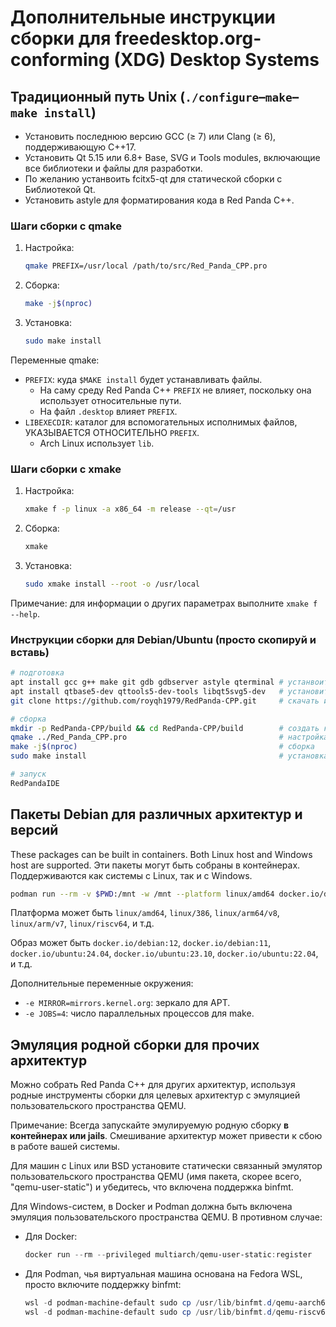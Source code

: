 # Дополнительные инструкции сборки для freedesktop.org-conforming (XDG) Desktop Systems

## Традиционный путь Unix (`./configure`–`make`–`make install`)

- Установить последнюю версию GCC (≥ 7) или Clang (≥ 6), поддерживающую C++17.
- Установить Qt 5.15 или 6.8+ Base, SVG и Tools modules, включающие все библиотеки и файлы для разработки.
- По желанию устанвоить fcitx5-qt для статической сборки с Библиотекой Qt.
- Установить astyle для форматирования кода в Red Panda C++.

### Шаги сборки с qmake

1. Настройка:
   ```bash
   qmake PREFIX=/usr/local /path/to/src/Red_Panda_CPP.pro
   ```
2. Сборка:
   ```bash
   make -j$(nproc)
   ```
3. Установка:
   ```bash
   sudo make install
   ```

Переменные qmake:
- `PREFIX`: куда `$MAKE install` будет устанавливать файлы.
  - На саму среду Red Panda C++ `PREFIX` не влияет, поскольку она использует относительные пути.
  - На файл `.desktop` влияет `PREFIX`.
- `LIBEXECDIR`: каталог для вспомогательных исполнимых файлов, УКАЗЫВАЕТСЯ ОТНОСИТЕЛЬНО `PREFIX`.
  - Arch Linux использует `lib`.

### Шаги сборки с xmake

1. Настройка:
   ```bash
   xmake f -p linux -a x86_64 -m release --qt=/usr
   ```
2. Сборка:
   ```bash
   xmake
   ```
3. Установка:
   ```bash
   sudo xmake install --root -o /usr/local
   ```

Примечание: для информации о других параметрах выполните `xmake f --help`.

### Инструкции сборки для Debian/Ubuntu (просто скопируй и вставь)

```bash
# подготовка
apt install gcc g++ make git gdb gdbserver astyle qterminal # устанвоить интрументы, необходимые для сборки и времени выполнения
apt install qtbase5-dev qttools5-dev-tools libqt5svg5-dev   # установить заголовочные файлы и библиотеки для сборки
git clone https://github.com/royqh1979/RedPanda-CPP.git     # скачать исходный код

# сборка
mkdir -p RedPanda-CPP/build && cd RedPanda-CPP/build        # создать каталог сборки
qmake ../Red_Panda_CPP.pro                                  # настройка
make -j$(nproc)                                             # сборка
sudo make install                                           # установка

# запуск
RedPandaIDE
```

## Пакеты Debian для различных архитектур и версий

These packages can be built in containers. Both Linux host and Windows host are supported.
Эти пакеты могут быть собраны в контейнерах. Поддерживаются как системы с Linux, так и с Windows.

```bash
podman run --rm -v $PWD:/mnt -w /mnt --platform linux/amd64 docker.io/debian:12 ./packages/debian/01-in-docker.sh
```

Платформа может быть `linux/amd64`, `linux/386`, `linux/arm64/v8`, `linux/arm/v7`, `linux/riscv64`, и т.д.

Образ может быть `docker.io/debian:12`, `docker.io/debian:11`, `docker.io/ubuntu:24.04`, `docker.io/ubuntu:23.10`, `docker.io/ubuntu:22.04`, и т.д.

Дополнительные переменные окружения:
- `-e MIRROR=mirrors.kernel.org`: зеркало для APT.
- `-e JOBS=4`: число параллельных процессов для make.

## Эмуляция родной сборки для прочих архитектур

Можно собрать Red Panda C++ для других архитектур, используя родные инструменты сборки для целевых архитектур с эмуляцией пользовательского пространства QEMU.

Примечание: Всегда запускайте эмулируемую родную сборку **в контейнерах или jails**. Смешивание архитектур может привести к сбою в работе вашей системы.

Для машин с Linux или BSD установите статически связанный эмулятор пользовательского пространства QEMU (имя пакета, скорее всего, "qemu-user-static") и убедитесь, что включена поддержка binfmt.


Для Windows-систем, в Docker и Podman должна быть включена эмуляция пользовательского пространства QEMU. В противном случае:
* Для Docker:
  ```ps1
  docker run --rm --privileged multiarch/qemu-user-static:register
  ```
* Для Podman, чья виртуальная машина основана на Fedora WSL, просто включите поддержку binfmt:
  ```ps1
  wsl -d podman-machine-default sudo cp /usr/lib/binfmt.d/qemu-aarch64-static.conf /proc/sys/fs/binfmt_misc/register
  wsl -d podman-machine-default sudo cp /usr/lib/binfmt.d/qemu-riscv64-static.conf /proc/sys/fs/binfmt_misc/register
  ```
